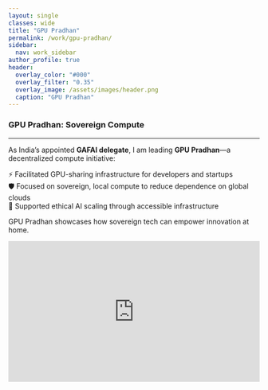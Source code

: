 ```yaml
---
layout: single
classes: wide
title: "GPU Pradhan"
permalink: /work/gpu-pradhan/
sidebar:
  nav: work_sidebar
author_profile: true
header:
  overlay_color: "#000"
  overlay_filter: "0.35"
  overlay_image: /assets/images/header.png
  caption: "GPU Pradhan"
---
```


### GPU Pradhan: Sovereign Compute
---

As India’s appointed **GAFAI delegate**, I am leading **GPU Pradhan**—a decentralized compute initiative:

⚡ Facilitated GPU-sharing infrastructure for developers and startups  
🛡️ Focused on sovereign, local compute to reduce dependence on global clouds  
🤖 Supported ethical AI scaling through accessible infrastructure  

GPU Pradhan showcases how sovereign tech can empower innovation at home.

<div style="position:relative;padding-bottom:56.25%;height:0;overflow:hidden;max-width:100%">
  <iframe src="https://www.youtube.com/embed/PSqOqgNhroo" 
          frameborder="0" allowfullscreen 
          style="position:absolute;top:0;left:0;width:100%;height:100%">
  </iframe>
</div>

